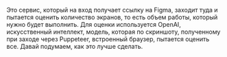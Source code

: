 Это сервис, который на вход получает ссылку на Figma, заходит туда и пытается оценить количество экранов, то есть объем работы, который нужно будет выполнить. Для оценки используется OpenAI, искусственный интеллект, модель, которая по скриншоту, полученному при заходе через Puppeteer, встроенный браузер, пытается оценить все. Давай подумаем, как это лучше сделать. 